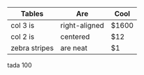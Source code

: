 | Tables        |      Are      |  Cool |
| ---------- | -------- | --- |
| col 3 is      | right-aligned | $1600 |
| col 2 is      |   centered    |   $12 |
| zebra stripes |   are neat    |    $1 |

tada 100
